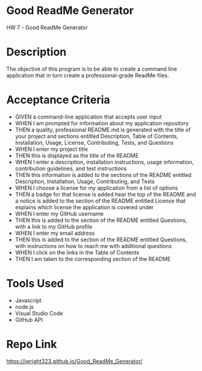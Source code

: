 # Good ReadMe Generator
HW 7 - Good ReadMe Generator
# Description
The objective of this program is to be able to create a command line application that in turn create a professional-grade ReadMe files.

# Acceptance Criteria
* GIVEN a command-line application that accepts user input
* WHEN I am prompted for information about my application repository
* THEN a quality, professional README.md is generated with the title of your project and sections entitled Description, Table of Contents, Installation, Usage,     License, Contributing, Tests, and Questions
* WHEN I enter my project title
* THEN this is displayed as the title of the README
* WHEN I enter a description, installation instructions, usage information, contribution guidelines, and test instructions
* THEN this information is added to the sections of the README entitled Description, Installation, Usage, Contributing, and Tests
* WHEN I choose a license for my application from a list of options
* THEN a badge for that license is added hear the top of the README and a notice is added to the section of the README entitled License that explains which license the application is covered under
* WHEN I enter my GitHub username
* THEN this is added to the section of the README entitled Questions, with a link to my GitHub profile
* WHEN I enter my email address
* THEN this is added to the section of the README entitled Questions, with instructions on how to reach me with additional questions
* WHEN I click on the links in the Table of Contents
* THEN I am taken to the corresponding section of the README

# Tools Used
* Javascript
* node.js
* Visual Studio Code
* GitHub API

# Repo Link
https://jwright323.github.io/Good_ReadMe_Generator/


